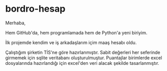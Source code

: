 # bordro-hesap

Merhaba,

Hem GitHub'da, hem programlamada hem de Python'a yeni biriyim. 

İlk projemde kendim ve iş arkadaşlarım içim maaş hesabı oldu.

Çalıştığım şirketin TİS'ne göre hazırlanmıştır.
Sabit değerleri her seferinde girmemek için sqlite veritabanı oluşturulmuştur.
Puantajlar birimlerde excel dosyalarında hazırlandığı için excel'den veri alacak şekilde tasarlanmıştır.
